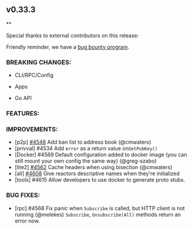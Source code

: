 ## v0.33.3

\*\*

Special thanks to external contributors on this release:

Friendly reminder, we have a [bug bounty program](https://hackerone.com/tendermint).

### BREAKING CHANGES:

- CLI/RPC/Config

- Apps

- Go API

### FEATURES:

### IMPROVEMENTS:

- [p2p] [\#4548](https://github.com/tendermint/tendermint/pull/4548) Add ban list to address book (@cmwaters)
- [privval] \#4534 Add `error` as a return value on`GetPubKey()`
- [Docker] \#4569 Default configuration added to docker image (you can still mount your own config the same way) (@greg-szabo)
- [lite2] [\#4562](https://github.com/tendermint/tendermint/pull/4562) Cache headers when using bisection (@cmwaters)
- [all] [\#4608](https://github.com/tendermint/tendermint/pull/4608) Give reactors descriptive names when they're initialized
- [tools] \#4615 Allow developers to use docker to generate proto stubs.

### BUG FIXES:

- [rpc] \#4568 Fix panic when `Subscribe` is called, but HTTP client is not running (@melekes)
  `Subscribe`, `Unsubscribe(All)` methods return an error now.
